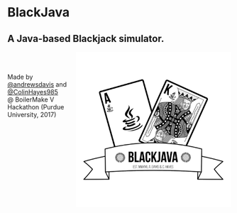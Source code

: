 # BlackJava

<h2>A Java-based Blackjack simulator.</h2>
<img align="right" width="350px" height="350px" src="media/blackjavablank.png">
<br><br>

Made by [@andrewsdavis](http://github.com/andrewsdavis) and [@ColinHayes985](http://github.com/ColinHayes985)
<br>@ BoilerMake V Hackathon (Purdue University, 2017)
